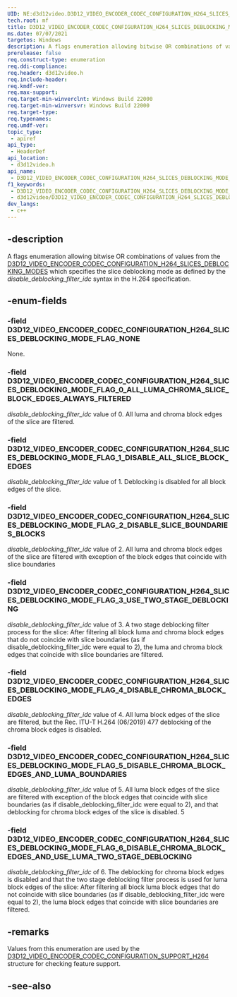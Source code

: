 ```yaml
---
UID: NE:d3d12video.D3D12_VIDEO_ENCODER_CODEC_CONFIGURATION_H264_SLICES_DEBLOCKING_MODE_FLAGS
tech.root: mf
title: D3D12_VIDEO_ENCODER_CODEC_CONFIGURATION_H264_SLICES_DEBLOCKING_MODE_FLAGS
ms.date: 07/07/2021
targetos: Windows
description: A flags enumeration allowing bitwise OR combinations of values from the D3D12_VIDEO_ENCODER_CODEC_CONFIGURATION_H264_SLICES_DEBLOCKING_MODES.
prerelease: false
req.construct-type: enumeration
req.ddi-compliance: 
req.header: d3d12video.h
req.include-header: 
req.kmdf-ver: 
req.max-support: 
req.target-min-winverclnt: Windows Build 22000
req.target-min-winversvr: Windows Build 22000
req.target-type: 
req.typenames: 
req.umdf-ver: 
topic_type:
 - apiref
api_type:
 - HeaderDef
api_location:
 - d3d12video.h
api_name:
 - D3D12_VIDEO_ENCODER_CODEC_CONFIGURATION_H264_SLICES_DEBLOCKING_MODE_FLAGS
f1_keywords:
 - D3D12_VIDEO_ENCODER_CODEC_CONFIGURATION_H264_SLICES_DEBLOCKING_MODE_FLAGS
 - d3d12video/D3D12_VIDEO_ENCODER_CODEC_CONFIGURATION_H264_SLICES_DEBLOCKING_MODE_FLAGS
dev_langs:
 - c++
---
```


## -description

A flags enumeration allowing bitwise OR combinations of values from the [D3D12_VIDEO_ENCODER_CODEC_CONFIGURATION_H264_SLICES_DEBLOCKING_MODES](ne-d3d12video-d3d12_video_encoder_codec_configuration_h264_slices_deblocking_modes.md) which specifies the slice deblocking mode as defined by the *disable_deblocking_filter_idc* syntax in the H.264 specification.

## -enum-fields

### -field D3D12_VIDEO_ENCODER_CODEC_CONFIGURATION_H264_SLICES_DEBLOCKING_MODE_FLAG_NONE

None.

### -field D3D12_VIDEO_ENCODER_CODEC_CONFIGURATION_H264_SLICES_DEBLOCKING_MODE_FLAG_0_ALL_LUMA_CHROMA_SLICE_BLOCK_EDGES_ALWAYS_FILTERED

*disable_deblocking_filter_idc* value of 0. All luma and chroma block edges of the slice are filtered.

### -field D3D12_VIDEO_ENCODER_CODEC_CONFIGURATION_H264_SLICES_DEBLOCKING_MODE_FLAG_1_DISABLE_ALL_SLICE_BLOCK_EDGES

*disable_deblocking_filter_idc* value of 1. Deblocking is disabled for all block edges of the slice.

### -field D3D12_VIDEO_ENCODER_CODEC_CONFIGURATION_H264_SLICES_DEBLOCKING_MODE_FLAG_2_DISABLE_SLICE_BOUNDARIES_BLOCKS

*disable_deblocking_filter_idc* value of 2. All luma and chroma block edges of the slice are filtered with exception of the block edges that coincide with slice boundaries

### -field D3D12_VIDEO_ENCODER_CODEC_CONFIGURATION_H264_SLICES_DEBLOCKING_MODE_FLAG_3_USE_TWO_STAGE_DEBLOCKING

*disable_deblocking_filter_idc* value of 3. A two stage deblocking filter process for the slice: After filtering all block luma and chroma block edges that do not coincide with slice boundaries (as if disable_deblocking_filter_idc were equal to 2), the luma and chroma block edges that coincide with slice boundaries are filtered.

### -field D3D12_VIDEO_ENCODER_CODEC_CONFIGURATION_H264_SLICES_DEBLOCKING_MODE_FLAG_4_DISABLE_CHROMA_BLOCK_EDGES

*disable_deblocking_filter_idc* value of 4. All luma block edges of the slice are filtered, but the Rec. ITU-T H.264 (06/2019) 477
deblocking of the chroma block edges is disabled.

### -field D3D12_VIDEO_ENCODER_CODEC_CONFIGURATION_H264_SLICES_DEBLOCKING_MODE_FLAG_5_DISABLE_CHROMA_BLOCK_EDGES_AND_LUMA_BOUNDARIES

*disable_deblocking_filter_idc* value of 5. All luma block edges of the slice are filtered with exception of the block edges that coincide with slice boundaries (as if disable_deblocking_filter_idc were equal to 2), and that deblocking for chroma block edges of the slice is disabled. 5

### -field D3D12_VIDEO_ENCODER_CODEC_CONFIGURATION_H264_SLICES_DEBLOCKING_MODE_FLAG_6_DISABLE_CHROMA_BLOCK_EDGES_AND_USE_LUMA_TWO_STAGE_DEBLOCKING

*disable_deblocking_filter_idc* of 6. The deblocking for chroma block edges is disabled and that the two stage deblocking filter process is used for luma block edges of the slice: After filtering all block luma block edges that do not coincide with slice boundaries (as if disable_deblocking_filter_idc were equal to 2), the luma block edges that coincide 
with slice boundaries are filtered.

## -remarks

Values from this enumeration are used by the [D3D12_VIDEO_ENCODER_CODEC_CONFIGURATION_SUPPORT_H264](ns-d3d12video-d3d12_video_encoder_codec_configuration_support_h264.md) structure for checking feature support.

## -see-also


